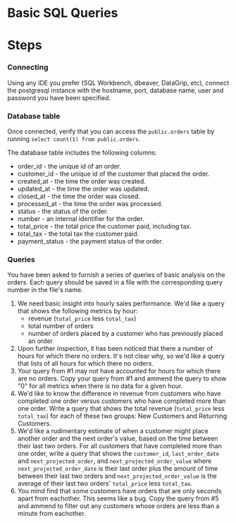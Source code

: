 # Basic SQL Queries

# Steps

### Connecting
Using any IDE you prefer (SQL Workbench, dbeaver, DataGrip, etc), connect the postgresql instance with the hostname, port, database name, user and password you have been specified.

### Database table
Once connected, verify that you can access the `public.orders` table by running `select count(1) from public.orders`.

The database table includes the following columns:

* order_id -  the unique id of an order.
* customer_id - the unique id of the customer that placed the order.
* created_at - the time the order was created.
* updated_at - the time the order was updated.
* closed_at - the time the order was closed.
* processed_at - the time the order was processed.
* status - the status of the order.
* number - an internal identifier for the order.
* total_price - the total price the customer paid, including tax.
* total_tax - the total tax the customer paid.
* payment_status - the payment status of the order.


### Queries

You have been asked to furnish a series of queries of basic analysis on the orders. Each query should be saved in a file with the corresponding query number in the file's name.

1. We need basic insight into hourly sales performance. We'd like a query that shows the following metrics by hour:
    * revenue (`total_price` less `total_tax`)
    * total number of orders
    * number of orders placed by a customer who has previously placed an order
2. Upon further inspection, it has been noticed that there a number of hours for which there no orders. It's not clear why, so we'd like a query that lists of all hours for which there no orders.
3. Your query from #1 may not have accounted for hours for which there are no orders. Copy your query from #1 and ammend the query to show "0" for all metrics when there is no data for a given hour. 
4. We'd like to know the difference in revenue from customers who have completed one order versus customers who have completed more than one order. Write a query that shows the total revenue (`total_price` less `total_tax`) for each of these two groups: New Customers and Returning Customers.
5. We'd like a rudimentary estimate of when a customer might place another order and the next order's value, based on the time between their last two orders. For all customers that have completed more than one order, write a query that shows the `customer_id`, `last_order_date` and `next_projected_order`, and `next_projected_order_value` where `next_projected_order_date` is their last order plus the amount of time between their last two orders and `next_projected_order_value` is the average of their last two orders' `total_price` less `total_tax`.
6. You mind find that some customers have orders that are only seconds apart from eachother. This seems like a bug. Copy the query from #5 and ammend to filter out any customers whose orders are less than a minute from eachother.

